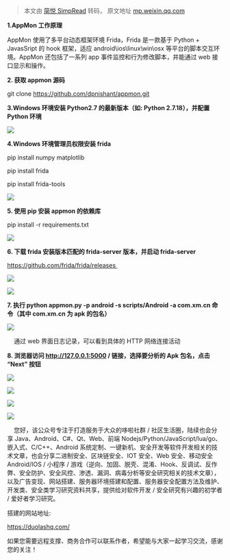 > 本文由 [简悦 SimpRead](http://ksria.com/simpread/) 转码， 原文地址 [mp.weixin.qq.com](https://mp.weixin.qq.com/s?__biz=Mzg2NzUzNzk1Mw==&mid=2247483908&idx=4&sn=141f287e66d79e0f947e0941d9668cfa&chksm=cebb474af9ccce5cb971d4083fd69372821c048c7e632146fb30f8f30930e52e183041f6c517&scene=21#wechat_redirect)

**1.AppMon 工作原理**

 AppMon 使用了多平台动态框架环境 Frida，Frida 是一款基于 Python + JavasSript 的 hook 框架，适应 android\ios\linux\win\osx 等平台的脚本交互环境。AppMon 还包括了一系列 app 事件监控和行为修改脚本，并能通过 web 接口显示和操作。

**2. 获取 appmon 源码**  

git clone https://github.com/dpnishant/appmon.git

**3.Windows 环境安装 Python2.7 的最新版本（如: Python 2.7.18），并配置 Python 环境** 

![](https://mmbiz.qpic.cn/mmbiz_png/LtmuVIq6tF30Of76bFpefVDL7bBrcEBHPjLkwcVB2qACL60owBD2HCTp7NrRToeZAhh3R4tJVt8Gv3A252XrPQ/640?wx_fmt=png)

**4.Windows 环境管理员权限安装 frida**

pip install numpy matplotlib

pip install frida

pip install frida-tools 

![](https://mmbiz.qpic.cn/mmbiz_png/LtmuVIq6tF30Of76bFpefVDL7bBrcEBHE852JsZeDsianWZzK3EuZZCGWTZr2Zd3nnrD3HZTv2rjkwtOPR5XBMA/640?wx_fmt=png)

**5. 使用 pip 安装 appmon 的依赖库**

pip install -r requirements.txt 

![](https://mmbiz.qpic.cn/mmbiz_png/LtmuVIq6tF30Of76bFpefVDL7bBrcEBHB0yAtDaxLlI3W9buCU29fR3aQj8V3SeY6K3tafu1VAt1OGb5hEzhvg/640?wx_fmt=png)

**6. 下载 frida 安装版本匹配的 frida-server 版本，并启动 frida-server**

https://github.com/frida/frida/releases 

![](https://mmbiz.qpic.cn/mmbiz_png/LtmuVIq6tF30Of76bFpefVDL7bBrcEBHaSWBaRnDkPHZ32Q4NFV4gCflhojudE1Yr1g0UQI5FCh3ktL3jLicSeQ/640?wx_fmt=png)

![](https://mmbiz.qpic.cn/mmbiz_png/LtmuVIq6tF30Of76bFpefVDL7bBrcEBHOTJxwZkonepx9PFfxRnCEe5WBialOick6qNDj7NMr8WcbKT6wqzYmhAQ/640?wx_fmt=png)

**7. 执行 python appmon.py -p android -s scripts/Android -a com.xm.cn 命令（其中 com.xm.cn 为 apk 的包名）** 

![](https://mmbiz.qpic.cn/mmbiz_png/LtmuVIq6tF30Of76bFpefVDL7bBrcEBHszMIGKJ50U6N8Ric2ibmrzXm6OON3Tv66gzgY4j4E9SGzDfp4iaRre1Ww/640?wx_fmt=png)

    通过 web 界面日志记录，可以看到具体的 HTTP 网络连接活动

**8. 浏览器访问 http://127.0.0.1:5000 / 链接，选择要分析的 Apk 包名，点击 “Next” 按钮**

![](https://mmbiz.qpic.cn/mmbiz_png/LtmuVIq6tF30Of76bFpefVDL7bBrcEBHaGAlPp9BBgRqP71ZG4L87eubxza1cIITmiaFLfO32FXApx1u1y9DcEg/640?wx_fmt=png)

![](https://mmbiz.qpic.cn/mmbiz_png/LtmuVIq6tF30Of76bFpefVDL7bBrcEBHlkmrD8n5nr3dxM91JvK9P8kRics41jT6YAoaFIntCice1QewDs2wFhkg/640?wx_fmt=png)

![](https://mmbiz.qpic.cn/mmbiz_png/LtmuVIq6tF30Of76bFpefVDL7bBrcEBHcTiaZcd5kUGMZ23ofteTYHNE3BbzFwTceAI0Pr3340mIyXQKCPfkGpQ/640?wx_fmt=png)

![](https://mmbiz.qpic.cn/mmbiz_jpg/LtmuVIq6tF30Of76bFpefVDL7bBrcEBHPptEcK1rrx8vaF9NZKHwG9ia2YurRYj5Kx1brd28IR37zxhnEwQr7Pw/640?wx_fmt=jpeg)

    您好，该公众号专注于打造服务于大众的哆啦社群 / 社区生活圈，陆续也会分享 Java、Android、C#、Qt、Web、前端 Nodejs/Python/JavaScript/lua/go、嵌入式、C/C++、Android 系统定制、一键新机、安全开发等软件开发相关的技术文章，也会分享二进制安全、区块链安全、IOT 安全、Web 安全、移动安全 Android/IOS / 小程序 / 游戏（逆向、加固、脱壳、混淆、Hook、反调试、反作弊、安全防护、安全风控、渗透、漏洞、病毒分析等安全研究相关的技术文章），以及广告变现、网站搭建、服务器环境搭建和配置、服务器安全配置方法及维护、开发类、安全类学习研究资料共享，提供给对软件开发 / 安全研究有兴趣的初学者 / 爱好者学习研究。

搭建的网站地址:

https://duolashq.com/

如果您需要远程支撑、商务合作可以联系作者，希望能与大家一起学习交流，感谢您的关注！